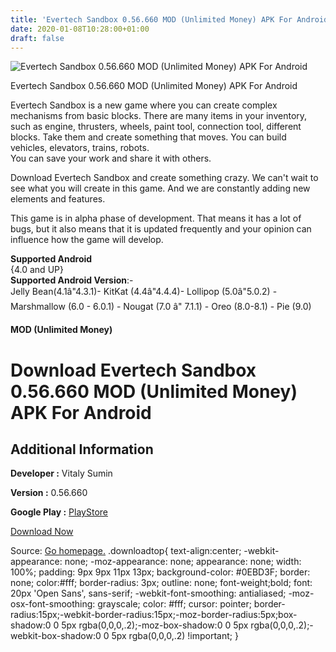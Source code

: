 ```yaml
---
title: 'Evertech Sandbox 0.56.660 MOD (Unlimited Money) APK For Android'
date: 2020-01-08T10:28:00+01:00
draft: false
---
```


![Evertech Sandbox 0.56.660 MOD (Unlimited Money) APK For Android](https://i1.wp.com/apkhome.net/wp-content/uploads/2020/01/Evertech-Sandbox-0.56.660-MOD-Unlimited-Money.png "Evertech Sandbox 0.56.660 MOD (Unlimited Money) APK For Android")

  

Evertech Sandbox 0.56.660 MOD (Unlimited Money) APK For Android

Evertech Sandbox is a new game where you can create complex mechanisms from basic blocks. There are many items in your inventory, such as engine, thrusters, wheels, paint tool, connection tool, different blocks. Take them and create something that moves. You can build vehicles, elevators, trains, robots.  
You can save your work and share it with others.

Download Evertech Sandbox and create something crazy. We can't wait to see what you will create in this game. And we are constantly adding new elements and features.

This game is in alpha phase of development. That means it has a lot of bugs, but it also means that it is updated frequently and your opinion can influence how the game will develop.

**Supported Android**  
{4.0 and UP}  
**Supported Android Version**:-  
Jelly Bean(4.1â"4.3.1)- KitKat (4.4â"4.4.4)- Lollipop (5.0â"5.0.2) - Marshmallow (6.0 - 6.0.1) - Nougat (7.0 â" 7.1.1) - Oreo (8.0-8.1) - Pie (9.0)

**MOD (Unlimited Money)**

Download Evertech Sandbox 0.56.660 MOD (Unlimited Money) APK For Android
========================================================================

Additional Information
----------------------

**Developer :** Vitaly Sumin

**Version :** 0.56.660

**Google Play :** [PlayStore](https://play.google.com/store/apps/details?id=com.evertechsandbox)

  

[Download Now](https://store4app.co/post/evertech-sandbox-0-56-660-mod-unlimited-money-apk-for-android_1578475677)

  
Source: [Go homepage.](https://store4app.co/post/evertech-sandbox-0-56-660-mod-unlimited-money-apk-for-android_1578475677) .downloadtop{ text-align:center; -webkit-appearance: none; -moz-appearance: none; appearance: none; width: 100%; padding: 9px 9px 11px 13px; background-color: #0EBD3F; border: none; color:#fff; border-radius: 3px; outline: none; font-weight;bold; font: 20px 'Open Sans', sans-serif; -webkit-font-smoothing: antialiased; -moz-osx-font-smoothing: grayscale; color: #fff; cursor: pointer; border-radius:15px;-webkit-border-radius:15px;-moz-border-radius:5px;box-shadow:0 0 5px rgba(0,0,0,.2);-moz-box-shadow:0 0 5px rgba(0,0,0,.2);-webkit-box-shadow:0 0 5px rgba(0,0,0,.2) !important; }
